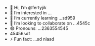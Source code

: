 - 👋 Hi, I’m @fertyjik
- 👀 I’m interested in ...
- 🌱 I’m currently learning ...sd959
- 💞️ I’m looking to collaborate on ...4545c
- 😄 Pronouns: ...2363554545
- 45456sdf
- ⚡ Fun fact: ...sd
 nlasd
<!---
fertyjik/fertyjik is a ✨ special ✨ repository because its `README.md` (this file) appears on your GitHub profile.gfm
You can click the Preview link to take a look at your changes.
--->
